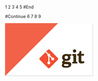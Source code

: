 



1
2
3
4
5
#End

#Continue
6
7
8
9

![alt text](https://github.com/thanhnguyen-intek/myDemoProject/blob/master/index.png)

